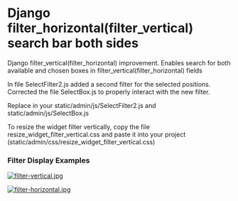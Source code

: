 # Django filter_horizontal(filter_vertical) search bar both sides

Django filter_vertical(filter_horizontal) improvement. Enables search for both available and chosen boxes in filter_vertical(filter_horizontal) fields

In file SelectFilter2.js added a second filter for the selected positions. Corrected the file SelectBox.js to properly interact with the new filter. 

Replace in your static/admin/js/SelectFilter2.js and static/admin/js/SelectBox.js

To resize the widget filter vertically, copy the file resize_widget_filter_vertical.css  and paste it into your project
(static/admin/css/resize_widget_filter_vertical.css)

### Filter Display Examples

[![filter-vertical.jpg](https://i.postimg.cc/DZZLyhBH/filter-vertical.jpg)](https://postimg.cc/06TbcTg0)


[![filter-horizontal.jpg](https://i.postimg.cc/Y2xBwwJM/filter-horizontal.jpg)](https://postimg.cc/RqqDc2SD)

